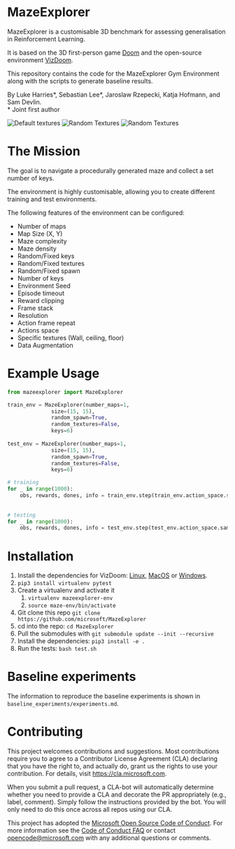# MazeExplorer

MazeExplorer is a customisable 3D benchmark for assessing generalisation in Reinforcement Learning.

It is based on the 3D first-person game [Doom](https://en.wikipedia.org/wiki/Doom_(1993_video_game)) and the open-source
environment [VizDoom](https://github.com/mwydmuch/ViZDoom).

This repository contains the code for the MazeExplorer Gym Environment along with the scripts to generate baseline results.

By Luke Harries*, Sebastian Lee*, Jaroslaw Rzepecki, Katja Hofmann, and Sam Devlin.  
\* Joint first author

![Default textures](https://github.com/microsoft/MazeExplorer/raw/master/assets/default_textures.png) ![Random Textures](https://github.com/microsoft/MazeExplorer/raw/master/assets/textures-1.png) ![Random Textures](https://github.com/microsoft/MazeExplorer/raw/master/assets/textures-2.png) 

# The Mission

The goal is to navigate a procedurally generated maze and collect a set number of keys.

The environment is highly customisable, allowing you to create different training and test environments.

The following features of the environment can be configured:
- Number of maps
- Map Size (X, Y)
- Maze complexity
- Maze density
- Random/Fixed keys
- Random/Fixed textures
- Random/Fixed spawn
- Number of keys
- Environment Seed
- Episode timeout
- Reward clipping
- Frame stack
- Resolution
- Action frame repeat
- Actions space
- Specific textures (Wall,
ceiling, floor)
- Data Augmentation

# Example Usage

```python
from mazeexplorer import MazeExplorer

train_env = MazeExplorer(number_maps=1,
              size=(15, 15),
              random_spawn=True,
              random_textures=False,
              keys=6)
              
test_env = MazeExplorer(number_maps=1,
              size=(15, 15),
              random_spawn=True,
              random_textures=False,
              keys=6)

# training
for _ in range(1000):
    obs, rewards, dones, info = train_env.step(train_env.action_space.sample())
    
    
# testing
for _ in range(1000):
    obs, rewards, dones, info = test_env.step(test_env.action_space.sample())
```

# Installation

1. Install the dependencies for VizDoom: [Linux](https://github.com/mwydmuch/ViZDoom/blob/master/doc/Building.md#-linux), [MacOS](https://github.com/mwydmuch/ViZDoom/blob/master/doc/Building.md#-linux) or [Windows](https://github.com/mwydmuch/ViZDoom/blob/master/doc/Building.md#-windows).
1. `pip3 install virtualenv pytest`
1. Create a virtualenv and activate it
    1. `virtualenv mazeexplorer-env`
    1. `source maze-env/bin/activate`
1. Git clone this repo `git clone https://github.com/microsoft/MazeExplorer`
1. cd into the repo: `cd MazeExplorer`
1. Pull the submodules with `git submodule update --init --recursive`
1. Install the dependencies: `pip3 install -e .`
1. Run the tests: `bash test.sh`

# Baseline experiments

The information to reproduce the baseline experiments is shown in `baseline_experiments/experiments.md`.

# Contributing

This project welcomes contributions and suggestions.  Most contributions require you to agree to a
Contributor License Agreement (CLA) declaring that you have the right to, and actually do, grant us
the rights to use your contribution. For details, visit https://cla.microsoft.com.

When you submit a pull request, a CLA-bot will automatically determine whether you need to provide
a CLA and decorate the PR appropriately (e.g., label, comment). Simply follow the instructions
provided by the bot. You will only need to do this once across all repos using our CLA.

This project has adopted the [Microsoft Open Source Code of Conduct](https://opensource.microsoft.com/codeofconduct/).
For more information see the [Code of Conduct FAQ](https://opensource.microsoft.com/codeofconduct/faq/) or
contact [opencode@microsoft.com](mailto:opencode@microsoft.com) with any additional questions or comments.
